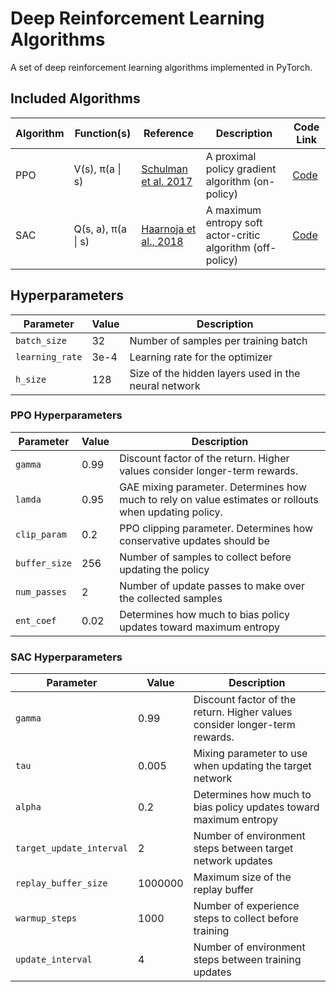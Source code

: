 # Deep Reinforcement Learning Algorithms

A set of deep reinforcement learning algorithms implemented in PyTorch.

## Included Algorithms

| Algorithm | Function(s) | Reference | Description | Code Link |
| --- | --- | --- | --- | --- |
| PPO | V(s), π(a \| s) | [Schulman et al. 2017](https://arxiv.org/abs/1707.06347) | A proximal policy gradient algorithm (on-policy) | [Code](./ppo/) |
| SAC | Q(s, a), π(a \| s) | [Haarnoja et al., 2018](https://arxiv.org/abs/1812.05905) | A maximum entropy soft actor-critic algorithm (off-policy) | [Code](./sac/) |

## Hyperparameters

| Parameter | Value | Description |
| --- | --- | --- |
| `batch_size` | 32 | Number of samples per training batch |
| `learning_rate` | 3e-4 | Learning rate for the optimizer |
| `h_size` | 128 | Size of the hidden layers used in the neural network |

### PPO Hyperparameters

| Parameter | Value | Description |
| --- | --- | --- |
| `gamma` | 0.99 | Discount factor of the return. Higher values consider longer-term rewards. |
| `lamda` | 0.95 | GAE mixing parameter. Determines how much to rely on value estimates or rollouts when updating policy. |
| `clip_param` | 0.2 | PPO clipping parameter. Determines how conservative updates should be |
| `buffer_size` | 256 | Number of samples to collect before updating the policy |
| `num_passes` | 2 | Number of update passes to make over the collected samples |
| `ent_coef` | 0.02 | Determines how much to bias policy updates toward maximum entropy |

### SAC Hyperparameters

| Parameter | Value | Description |
| --- | --- | --- |
| `gamma` | 0.99 | Discount factor of the return. Higher values consider longer-term rewards. |
| `tau` | 0.005 | Mixing parameter to use when updating the target network |
| `alpha` | 0.2 | Determines how much to bias policy updates toward maximum entropy |
| `target_update_interval` | 2 | Number of environment steps between target network updates |
| `replay_buffer_size` | 1000000 | Maximum size of the replay buffer |
| `warmup_steps` | 1000 | Number of experience steps to collect before training |
| `update_interval` | 4 | Number of environment steps between training updates |
